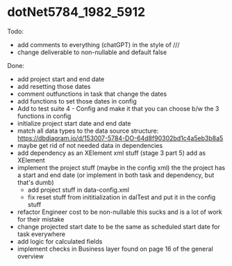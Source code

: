 # dotNet5784_1982_5912

Todo:
- add comments to everything (chatGPT) in the style of ///
- change deliverable to non-nullable and default false











Done:
- add project start and end date
- add resetting those dates
- comment outfunctions in task that change the dates
- add functions to set those dates in config
- Add to test suite 4 - Config and make it that you can choose b/w the 3 functions in config
- initialize project start date and end date
- match all data types to the data source structure: https://dbdiagram.io/d/153007-5784-DO-64d8f90302bd1c4a5eb3b8a5
- maybe get rid of not needed data in dependencies
- add dependency as an XElement xml stuff (stage 3 part 5) add as XElement
- implement the project stuff (maybe in the config xml) the the project has a start and end date (or implement in both task and dependency, but that's dumb)
	- add project stuff in data-config.xml
	- fix reset stuff from inititialization in dalTest and put it in the config stuff
- refactor Engineer cost to be non-nullable this sucks and is a lot of work for their mistake
- change projected start date to be the same as scheduled start date for task everywhere
- add logic for calculated fields
- implement checks in Business layer found on page 16 of the general overview